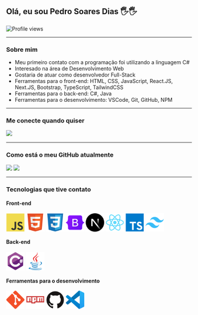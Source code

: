 <h2>Olá, eu sou Pedro Soares Dias 🖐️🖐️</h2>

<p align="left"> <img src="https://komarev.com/ghpvc/?username=PedroSoaresDias&color=green" alt="Profile views" /></p>

<hr>

<h3>Sobre mim</h3>

  <div>
    <ul>
      <li>Meu primeiro contato com a programação foi utilizando a linguagem C#</li>
      <li>Interesado na área de Desenvolvimento Web</li>
      <li>Gostaria de atuar como desenvolvedor Full-Stack</li>
      <li>Ferramentas para o front-end: HTML, CSS, JavaScript, React.JS, Next.JS, Bootstrap, TypeScript, TailwindCSS</li>
      <li>Ferramentas para o back-end: C#, Java</li>
      <li>Ferramentas para o desenvolvimento: VSCode, Git, GitHub, NPM</li>
    </ul>
  </div>

<hr>

<h3>Me conecte quando quiser</h3>
 
<div>
  <a href="https://www.linkedin.com/in/pedro-soares-dias/" target="_blank"><img src="https://img.shields.io/badge/-LinkedIn-blue?style=for-the-badge&logo=linkedin&logoColor=white"></a>
</div>

<hr>

<h3>Como está o meu GitHub atualmente</h3>

<div>
  <img height="180em" src="https://github-readme-stats.vercel.app/api?username=PedroSoaresDias&show_icons=true&theme=transparent&include_all_commits=true&count_private=true&bg_color=000&border_color=8A2BE2&icon_color=30A3DC&title_color=6A5ACD&text_color=7CFC00"/>
  <img height="180em" src="https://github-readme-stats.vercel.app/api/top-langs/?username=PedroSoaresDias&layout=compact&langs_count=10&theme=transparent&bg_color=000&border_color=8A2BE2&title_color=6A5ACD&text_color=7CFC00"/>
</div>
  
<hr>
  
<h3>Tecnologias que tive contato</h3>

<h4>Front-end</h4>
 
<div style="display: inline_block">
  <img align="center" alt="PedroSoaresDias-JavaScript" height="50" width="50" src="https://raw.githubusercontent.com/devicons/devicon/master/icons/javascript/javascript-original.svg">
  <img align="center" alt="PedroSoaresDias-HTML" height="50" width="50" src="https://raw.githubusercontent.com/devicons/devicon/master/icons/html5/html5-original.svg">
  <img align="center" alt="PedroSoaresDias-CSS" height="50" width="50" src="https://raw.githubusercontent.com/devicons/devicon/master/icons/css3/css3-original.svg">
  <img align="center" alt="PedroSoaresDias-Bootstrap" height="50" width="50" src="https://raw.githubusercontent.com/devicons/devicon/master/icons/bootstrap/bootstrap-original.svg">
  <img align="center" alt="PedroSoaresDias-NextJS" height="50" width="50" src="https://raw.githubusercontent.com/devicons/devicon/master/icons/nextjs/nextjs-original.svg">
  <img align="center" alt="PedroSoaresDias-React" height="50" width="50" src="https://raw.githubusercontent.com/devicons/devicon/master/icons/react/react-original.svg">
  <img align="center" alt="PedroSoaresDias-TypeScript" height="50" width="50" src="https://raw.githubusercontent.com/devicons/devicon/master/icons/typescript/typescript-original.svg">
  <img align="center" alt="PedroSoaresDias-TailwindCSS" height="50" width="50" src="https://raw.githubusercontent.com/devicons/devicon/master/icons/tailwindcss/tailwindcss-original.svg">
</div>

<h4>Back-end</h4>

<div style="display: inline_block">
  <img align="center" alt="PedroSoaresDias-CSharp" height="50" width="50" src="https://raw.githubusercontent.com/devicons/devicon/master/icons/csharp/csharp-original.svg">
  <img align="center" alt="PedroSoaresDias-Java" height="50" width="50" src="https://raw.githubusercontent.com/devicons/devicon/master/icons/java/java-original.svg">
</div>

<h4>Ferramentas para o desenvolvimento</h4>

<div style="display: inline_block">
  <img align="center" alt="PedroSoaresDias-Git" height="50" width="50" src="https://raw.githubusercontent.com/devicons/devicon/master/icons/git/git-original.svg">
  <img align="center" alt="PedroSoaresDias-NPM" height="50" width="50" src="https://raw.githubusercontent.com/devicons/devicon/master/icons/npm/npm-original-wordmark.svg">
  <img align="center" alt="PedroSoaresDias-GitHub" height="50" width="50" src="https://raw.githubusercontent.com/devicons/devicon/master/icons/github/github-original.svg">
  <img align="center" alt="PedroSoaresDias-VisualStudioCode" height="50" width="50" src="https://raw.githubusercontent.com/devicons/devicon/master/icons/vscode/vscode-original.svg">
</div>
